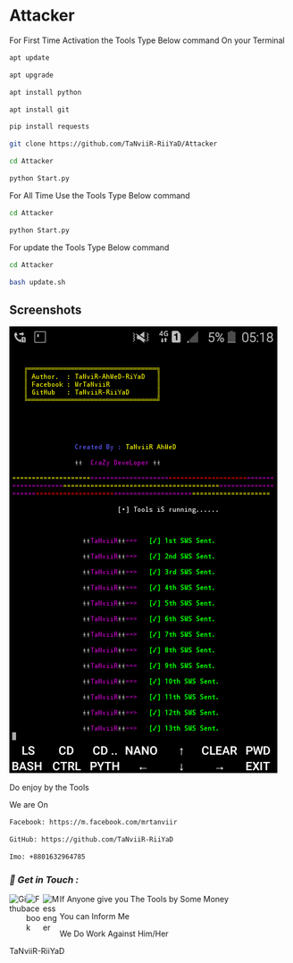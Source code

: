 # Attacker
For First Time Activation the  Tools
Type Below command On your Terminal

```bash
apt update
```
```bash
apt upgrade
```
```bash
apt install python
```
```bash
apt install git
```
```bash
pip install requests
```
```bash
git clone https://github.com/TaNviiR-RiiYaD/Attacker
```
```bash
cd Attacker
```
```bash
python Start.py
```


For All Time Use the Tools 
Type Below command

```bash
cd Attacker
```
```bash
python Start.py
```

For update the Tools
Type Below command

```bash
cd Attacker
```
```bash
bash update.sh
```

## Screenshots

<a><img src="https://github.com/TaNviiR-RiiYaD/Attacker/blob/main/Screenshot_2021-05-07-05-18-06.png" alt="bomberthon"/></a>

Do enjoy by the Tools

We are On

```bash
Facebook: https://m.facebook.com/mrtanviir
```
```bash
GitHub: https://github.com/TaNviiR-RiiYaD
```
```bash
Imo: +8801632964785
```

<h3><b><i>📡 Get in Touch :</i></b></h3>
<a href="https://github.com/TaNviiR-RiiYaD"><img align="left" title="Github" alt="Github" width="30px" src="assets/github.png" /></a>
<a href="https://fb.com/MrTaNviiR"><img align="left" title="Facebook" alt="Facebook" width="30px" src="assets/facebook.png" /></a>
<a href="https://m.me/MrTaNviiR"><img align="left" title="Messenger" alt="Messenger" width="30px" src="assets/messenger.png" /></a>


If Anyone give you The Tools by Some Money

You can Inform Me

We Do Work Against Him/Her

TaNviiR-RiiYaD

